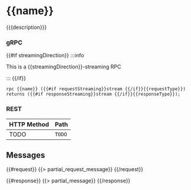# {{name}}

{{{description}}}

### gRPC

{{#if streamingDirection}}
:::info

This is a {{streamingDirection}}-streaming RPC

:::
{{/if}}

```
rpc {{name}} ({{#if requestStreaming}}stream {{/if}}{{requestType}}) returns ({{#if responseStreaming}}stream {{/if}}{{responseType}});
```

### REST

| HTTP Method       | Path   |
| ----------------- | ------ |
| <Pill>TODO</Pill> | `TODO` |

## Messages

{{#request}}
{{> partial_request_message}}
{{/request}}

{{#response}}
{{> partial_message}}
{{/response}}
